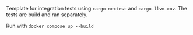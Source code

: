 Template for integration tests using `cargo nextest` and `cargo-llvm-cov`.
The tests are build and ran separately.

Run with `docker compose up --build`